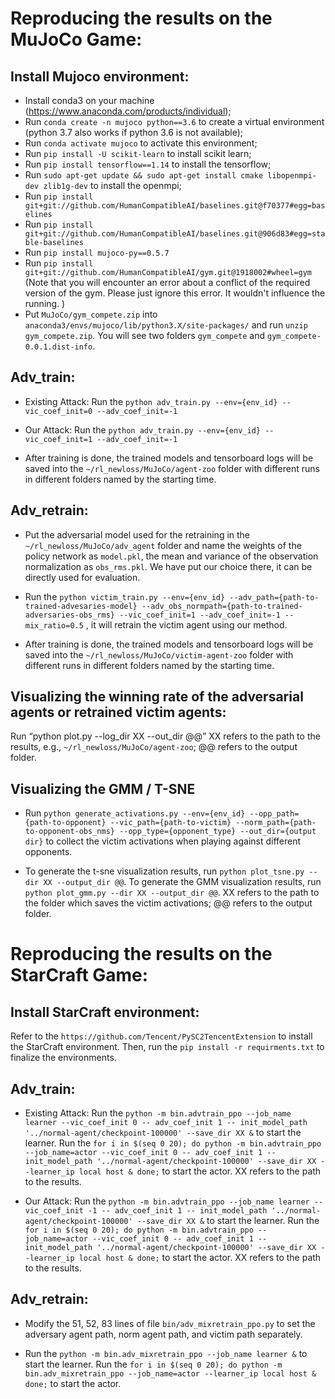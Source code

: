 # Reproducing the results on the MuJoCo Game:

## Install Mujoco environment: 
  - Install conda3 on your machine (https://www.anaconda.com/products/individual);  
  - Run ```conda create -n mujoco python==3.6``` to create a virtual environment (python 3.7 also works if python 3.6 is not available);  
  - Run ```conda activate mujoco``` to activate this environment;  
  - Run ```pip install -U scikit-learn``` to install scikit learn;  
  - Run ```pip install tensorflow==1.14``` to install the tensorflow;  
  - Run ```sudo apt-get update && sudo apt-get install cmake libopenmpi-dev zlib1g-dev``` to install the openmpi;  
  - Run ```pip install git+git://github.com/HumanCompatibleAI/baselines.git@f70377#egg=baselines```
  - Run ```pip install git+git://github.com/HumanCompatibleAI/baselines.git@906d83#egg=stable-baselines```
  - Run ```pip install mujoco-py==0.5.7```
  - Run ```pip install git+git://github.com/HumanCompatibleAI/gym.git@1918002#wheel=gym``` (Note that you will encounter an error about a conflict of the required version of the gym. Please just ignore this error. It wouldn't influence the running. )
  - Put ```MuJoCo/gym_compete.zip``` into ```anaconda3/envs/mujoco/lib/python3.X/site-packages/``` and run ```unzip gym_compete.zip```. You will see two folders ```gym_compete``` and ```gym_compete-0.0.1.dist-info```.

## Adv_train:
- Existing Attack: Run the ```python adv_train.py --env={env_id} --vic_coef_init=0 --adv_coef_init=-1 ```

- Our Attack: Run the  ```python adv_train.py --env={env_id} --vic_coef_init=1 --adv_coef_init=-1```

- After training is done, the trained models and tensorboard logs will be saved into the ```~/rl_newloss/MuJoCo/agent-zoo``` folder with different runs in different folders named by the starting time.

## Adv_retrain:
- Put the adversarial model used for the retraining in the ```~/rl_newloss/MuJoCo/adv_agent``` folder and name the weights of the policy network as  ```model.pkl```, the mean and variance of the observation normalization as ```obs_rms.pkl```. We have put our choice there, it can be directly used for evaluation. 

- Run the ```python victim_train.py --env={env_id} --adv_path={path-to-trained-advesaries-model} --adv_obs_normpath={path-to-trained-adversaries-obs_rms} --vic_coef_init=1 --adv_coef_init=-1 --mix_ratio=0.5``` , it will retrain the victim agent using our method.

- After training is done, the trained models and tensorboard logs will be saved into the ```~/rl_newloss/MuJoCo/victim-agent-zoo``` folder with different runs in different folders named by the starting time.

## Visualizing the winning rate of the adversarial agents or retrained victim agents:
  Run “python plot.py --log_dir XX --out_dir @@” XX refers to the path to the results, e.g., ```~/rl_newloss/MuJoCo/agent-zoo```; @@ refers to the output folder.

## Visualizing the GMM / T-SNE
  - Run ```python generate_activations.py --env={env_id} --opp_path={path-to-opponent} --vic_path={path-to-victim} --norm_path={path-to-opponent-obs_nms} --opp_type={opponent_type} --out_dir={output dir}``` to collect the victim activations when playing against different opponents. 
  
  - To generate the t-sne visualization results, run ```python plot_tsne.py --dir XX --output_dir @@```. To generate the GMM visualization results, run ```python plot_gmm.py --dir XX --output_dir @@```. XX refers to the path to the folder which saves the victim activations; @@ refers to the output folder. 

# Reproducing the results on the StarCraft Game:

## Install StarCraft environment:
Refer to the ```https://github.com/Tencent/PySC2TencentExtension``` to install the StarCraft environment. Then, run the ```pip install -r requirments.txt``` to finalize the environments.

## Adv_train:
- Existing Attack: Run the ```python -m bin.advtrain_ppo --job_name learner --vic_coef_init 0 -- adv_coef_init 1 -- init_model_path '../normal-agent/checkpoint-100000' --save_dir XX &``` to start the learner. Run the ```for i in $(seq 0 20); do python -m bin.advtrain_ppo --job_name=actor --vic_coef_init 0 -- adv_coef_init 1 -- init_model_path '../normal-agent/checkpoint-100000' --save_dir XX --learner_ip local host & done;``` to start the actor. XX refers to the path to the results.

- Our Attack: Run the ```python -m bin.advtrain_ppo --job_name learner --vic_coef_init -1 -- adv_coef_init 1 -- init_model_path '../normal-agent/checkpoint-100000' --save_dir XX &``` to start the learner. Run the ```for i in $(seq 0 20); do python -m bin.advtrain_ppo --job_name=actor --vic_coef_init 0 -- adv_coef_init 1 -- init_model_path '../normal-agent/checkpoint-100000' --save_dir XX --learner_ip local host & done;``` to start the actor. XX refers to the path to the results.

## Adv_retrain:
- Modify the 51, 52, 83 lines of file ```bin/adv_mixretrain_ppo.py``` to set the adversary agent path, norm agent path, and victim path separately.

- Run the ```python -m bin.adv_mixretrain_ppo --job_name learner &``` to start the learner. Run the 
```for i in $(seq 0 20); do python -m bin.adv_mixretrain_ppo --job_name=actor --learner_ip local host & done;```
to start the actor.
